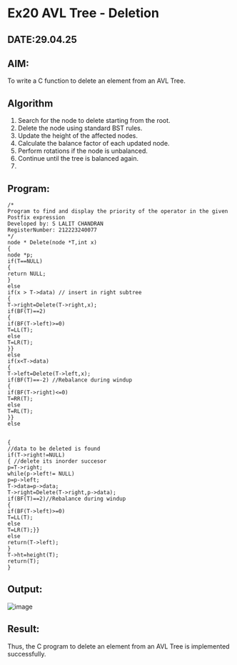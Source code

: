 # Ex20 AVL Tree - Deletion
## DATE:29.04.25
## AIM:
To write a C function to delete an element from an AVL Tree.
## Algorithm
1. Search for the node to delete starting from the root. 
2. Delete the node using standard BST rules. 
3. Update the height of the affected nodes. 
4. Calculate the balance factor of each updated node. 
5. Perform rotations if the node is unbalanced. 
6. Continue until the tree is balanced again.
7. 
## Program:
```
/*
Program to find and display the priority of the operator in the given Postfix expression
Developed by: S LALIT CHANDRAN
RegisterNumber: 212223240077
*/
node * Delete(node *T,int x) 
{ 
node *p; 
if(T==NULL) 
{ 
return NULL; 
} 
else 
if(x > T->data) // insert in right subtree 
{ 
T->right=Delete(T->right,x); 
if(BF(T)==2) 
{ 
if(BF(T->left)>=0) 
T=LL(T); 
else 
T=LR(T); 
}} 
else 
if(x<T->data) 
{ 
T->left=Delete(T->left,x); 
if(BF(T)==-2) //Rebalance during windup 
{ 
if(BF(T->right)<=0) 
T=RR(T); 
else 
T=RL(T); 
}} 
else 
  
  
{ 
//data to be deleted is found 
if(T->right!=NULL) 
{ //delete its inorder succesor 
p=T->right; 
while(p->left!= NULL) 
p=p->left; 
T->data=p->data; 
T->right=Delete(T->right,p->data); 
if(BF(T)==2)//Rebalance during windup 
{ 
if(BF(T->left)>=0) 
T=LL(T); 
else 
T=LR(T);}} 
else 
return(T->left); 
} 
T->ht=height(T); 
return(T); 
} 
```

## Output:

![image](https://github.com/user-attachments/assets/6926e58d-0cb2-4140-bd8f-f0b4184cc75c)


## Result:

Thus, the C program to delete an element from an AVL Tree is implemented successfully.
